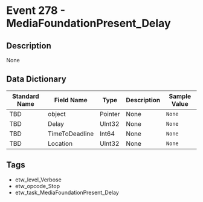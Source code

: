# Event 278 - MediaFoundationPresent_Delay

## Description
None

## Data Dictionary
|Standard Name|Field Name|Type|Description|Sample Value|
|---|---|---|---|---|
|TBD|object|Pointer|None|`None`|
|TBD|Delay|UInt32|None|`None`|
|TBD|TimeToDeadline|Int64|None|`None`|
|TBD|Location|UInt32|None|`None`|

## Tags
* etw_level_Verbose
* etw_opcode_Stop
* etw_task_MediaFoundationPresent_Delay